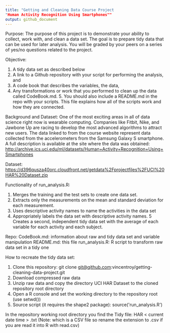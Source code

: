 ```yaml
---
title: "Getting and Cleaning Data Course Project
"Human Activity Recognition Using Smartphones""
output: github_document
---
```


Purpose:
The purpose of this project is to demonstrate your ability to collect, work with, and clean a data set. The goal is to prepare tidy data that can be used for later analysis. You will be graded by your peers on a series of yes/no questions related to the project.

Objective:
1. A tidy data set as described below
2. A link to a Github repository with your script for performing the analysis, and
3. A code book that describes the variables, the data, 
4. Any transformations or work that you performed to clean up the data called CodeBook.md. 5. You should also include a README.md in the repo with your scripts. This file explains how all of the scripts work and how they are connected.

Background and Dataset:
One of the most exciting areas in all of data science right now is wearable computing. Companies like Fitbit, Nike, and Jawbone Up are racing to develop the most advanced algorithms to attract new users. The data linked to from the course website represent data collected from the accelerometers from the Samsung Galaxy S smartphone. A full description is available at the site where the data was obtained: http://archive.ics.uci.edu/ml/datasets/Human+Activity+Recognition+Using+Smartphones

Dataset: https://d396qusza40orc.cloudfront.net/getdata%2Fprojectfiles%2FUCI%20HAR%20Dataset.zip

Functionality of run_analysis.R:
1. Merges the training and the test sets to create one data set.
2. Extracts only the measurements on the mean and standard deviation for each measurement.
3. Uses descriptive activity names to name the activities in the data set
4. Appropriately labels the data set with descriptive activity names.
5  Creates a second, independent tidy data set with the average of each variable for each activity and each subject.

Repo:
CodeBook.md: information about raw and tidy data set and variable manipulation 
README.md: this file
run_analysis.R: R script to transform raw data set in a tidy one

How to recreate the tidy data set:
1. Clone this repository: git clone git@github.com:vincentroy/getting-cleaning-data-project.git
2. Download compressed raw data
3. Unzip raw data and copy the directory UCI HAR Dataset to the cloned repository root directory
4. Open a R console and set the working directory to the repository root (use setwd())
5. Source script (it requires the shape2 package): source('run_analysis.R')

In the repository working root directory you find the Tidy file: 
HAR < current date time > .txt (Note: which is a CSV file so rename the extension to .csv if you are read it into R with read.csv)
